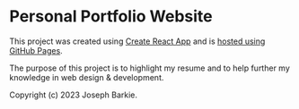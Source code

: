 # Personal Portfolio Website

This project was created using [Create React App](https://github.com/facebook/create-react-app) and is [hosted using GitHub Pages](https://josephbarkie.com).

The purpose of this project is to highlight my resume and to help further my knowledge in web design & development.

Copyright (c) 2023 Joseph Barkie.